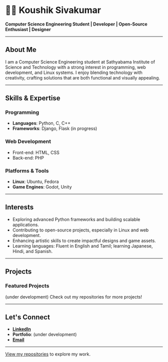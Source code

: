 # 👨‍💻 Koushik Sivakumar  

**Computer Science Engineering Student | Developer | Open-Source Enthusiast | Designer**

---

## About Me  

I am a Computer Science Engineering student at Sathyabama Institute of Science and Technology with a strong interest in programming, web development, and Linux systems. I enjoy blending technology with creativity, crafting solutions that are both functional and visually appealing.

---

## Skills & Expertise  

### Programming  
- **Languages**: Python, C, C++  
- **Frameworks**: Django, Flask (in progress)  

### Web Development  
- Front-end: HTML, CSS  
- Back-end: PHP  

### Platforms & Tools  
- **Linux**: Ubuntu, Fedora  
- **Game Engines**: Godot, Unity  

---

## Interests  

- Exploring advanced Python frameworks and building scalable applications.  
- Contributing to open-source projects, especially in Linux and web development.  
- Enhancing artistic skills to create impactful designs and game assets.  
- Learning languages: Fluent in English and Tamil; learning Japanese, Hindi, and Spanish.  

---

## Projects  

### Featured Projects  
(under development)
Check out my repositories for more projects!  

---

## Let's Connect  

- [**LinkedIn**](https://www.linkedin.com/in/koushik-sivakumar-218948325/)  
- **Portfolio**: (under development) 
- [**Email**](itiskoushiksivakumar@gamil.com)  

---

[View my repositories](https://github.com/KoushikSivakumar?tab=repositories) to explore my work.
